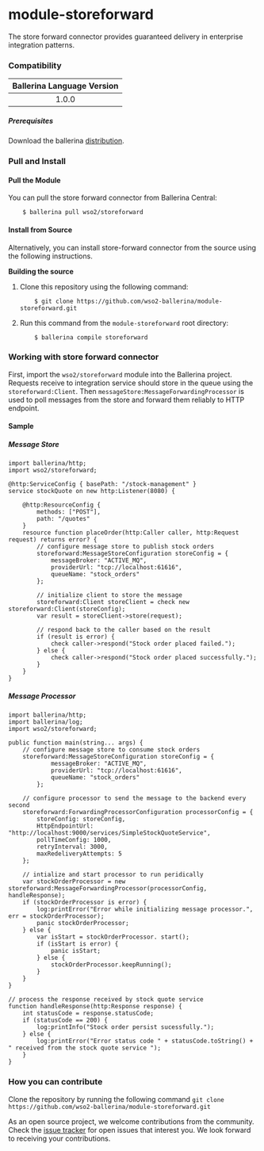 # module-storeforward
The store forward connector provides guaranteed delivery in enterprise integration patterns.

### Compatibility

| Ballerina Language Version  | 
|:---------------------------:|
|  1.0.0                    |

##### Prerequisites
Download the ballerina [distribution](https://ballerinalang.org/downloads/).

### Pull and Install

#### Pull the Module
You can pull the store forward connector from Ballerina Central:
```ballerina
    $ ballerina pull wso2/storeforward
```

#### Install from Source
Alternatively, you can install store-forward connector from the source using the following instructions.

**Building the source**
1. Clone this repository using the following command:
    ```shell
        $ git clone https://github.com/wso2-ballerina/module-storeforward.git
    ```
2. Run this command from the `module-storeforward` root directory:
    ```shell
        $ ballerina compile storeforward
    ```

### Working with store forward connector

First, import the `wso2/storeforward` module into the Ballerina project. Requests receive to integration service should 
store in the queue using the `storeforward:Client`. Then `messageStore:MessageForwardingProcessor` is used to poll 
messages from the store and forward them reliably to HTTP endpoint.

#### Sample
##### Message Store
```ballerina
import ballerina/http;
import wso2/storeforward;

@http:ServiceConfig { basePath: "/stock-management" }
service stockQuote on new http:Listener(8080) {

    @http:ResourceConfig {
        methods: ["POST"],
        path: "/quotes"
    }
    resource function placeOrder(http:Caller caller, http:Request request) returns error? {
        // configure message store to publish stock orders
        storeforward:MessageStoreConfiguration storeConfig = {
            messageBroker: "ACTIVE_MQ",
            providerUrl: "tcp://localhost:61616",
            queueName: "stock_orders"
        };

        // initialize client to store the message
        storeforward:Client storeClient = check new storeforward:Client(storeConfig);
        var result = storeClient->store(request);

        // respond back to the caller based on the result
        if (result is error) {
            check caller->respond("Stock order placed failed.");
        } else {
            check caller->respond("Stock order placed successfully.");
        }
    }
}
```

##### Message Processor
```ballerina
import ballerina/http;
import ballerina/log;
import wso2/storeforward;

public function main(string... args) {
    // configure message store to consume stock orders
    storeforward:MessageStoreConfiguration storeConfig = {
            messageBroker: "ACTIVE_MQ",
            providerUrl: "tcp://localhost:61616",
            queueName: "stock_orders"
        };

    // configure processor to send the message to the backend every second
    storeforward:ForwardingProcessorConfiguration processorConfig = {
        storeConfig: storeConfig,
        HttpEndpointUrl: "http://localhost:9000/services/SimpleStockQuoteService",
        pollTimeConfig: 1000,
        retryInterval: 3000,
        maxRedeliveryAttempts: 5
    };

    // intialize and start processor to run peridically
    var stockOrderProcessor = new storeforward:MessageForwardingProcessor(processorConfig, handleResponse);
    if (stockOrderProcessor is error) {
        log:printError("Error while initializing message processor.", err = stockOrderProcessor);
        panic stockOrderProcessor;
    } else {
        var isStart = stockOrderProcessor. start();
        if (isStart is error) {
            panic isStart;
        } else {
            stockOrderProcessor.keepRunning();
        }
    }
}

// process the response received by stock quote service 
function handleResponse(http:Response response) {
    int statusCode = response.statusCode;
    if (statusCode == 200) {
        log:printInfo("Stock order persist sucessfully.");
    } else {
        log:printError("Error status code " + statusCode.toString() + " received from the stock quote service ");
    }
}
```

### How you can contribute

Clone the repository by running the following command
`git clone https://github.com/wso2-ballerina/module-storeforward.git`

As an open source project, we welcome contributions from the community. Check the [issue tracker](https://github.com/wso2-ballerina/module-googlespreadsheet/issues) for open issues that interest you. We look forward to receiving your contributions.
